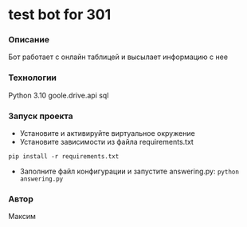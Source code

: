 # test bot for 301

### Описание
Бот работает с онлайн таблицей и высылает информацию с нее
### Технологии
Python 3.10
goole.drive.api
sql
### Запуск проекта
- Установите и активируйте виртуальное окружение
- Установите зависимости из файла requirements.txt

```pip install -r requirements.txt```

- Заполните файл конфигурации и запустите answering.py:
```python answering.py```

### Автор
Максим
